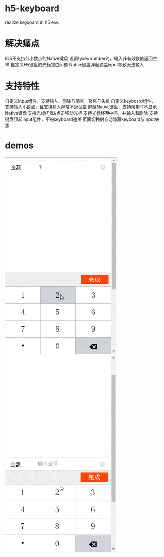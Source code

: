 # h5-keyboard
realize keyboard in h5 env.
# 解决痛点
iOS不支持带小数点的Native键盘
设置type=number时，输入非有效数值返回空串
自定义H5键盘的光标定位问题
Native键盘弹起遮盖input导致无法输入
# 支持特性
自定义input组件，支持输入、删除与清空，聚焦与失焦
自定义keyboard组件，支持输入小数点，且支持输入异常不返回空
屏蔽Native键盘，支持聚焦时不显示Native键盘
支持光标闪烁&点击移动光标
支持光标移至中间，并输入和删除
支持键盘顶起input组件，不被keyboard遮盖
页面切换时自动隐藏keyboard与input失焦
# demos
![keyboard](https://github.com/tesky0125/blog/blob/gh-pages/images/gif/keyboard.gif)
![keyboard-2](https://github.com/tesky0125/blog/blob/gh-pages/images/gif/keyboard-2.gif)
